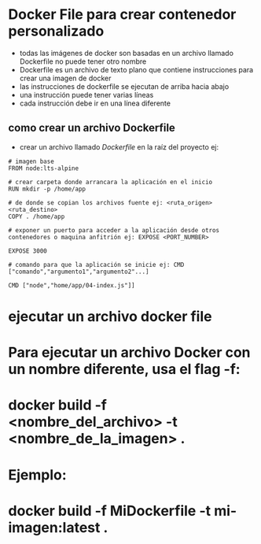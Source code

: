 # Docker File para crear contenedor personalizado
- todas las imágenes de docker son basadas en un archivo llamado Dockerfile no puede tener otro nombre
- Dockerfile es un archivo de texto plano que contiene instrucciones para crear una imagen de docker
- las instrucciones de dockerfile se ejecutan de arriba hacia abajo
- una instrucción puede tener varias líneas
- cada instrucción debe ir en una línea diferente

## como crear un archivo Dockerfile
- crear un archivo llamado *Dockerfile* en la raíz del proyecto
ej:

```docker
# imagen base
FROM node:lts-alpine

# crear carpeta donde arrancara la aplicación en el inicio
RUN mkdir -p /home/app

# de donde se copian los archivos fuente ej: <ruta_origen> <ruta_destino> 
COPY . /home/app

# exponer un puerto para acceder a la aplicación desde otros contenedores o maquina anfitrión ej: EXPOSE <PORT_NUMBER>

EXPOSE 3000

# comando para que la aplicación se inicie ej: CMD ["comando","argumento1","argumento2"...]

CMD ["node","home/app/04-index.js"]]

```

# ejecutar un archivo docker file
# Para ejecutar un archivo Docker con un nombre diferente, usa el flag -f:
# docker build -f <nombre_del_archivo> -t <nombre_de_la_imagen> .
# Ejemplo:
# docker build -f MiDockerfile -t mi-imagen:latest .


